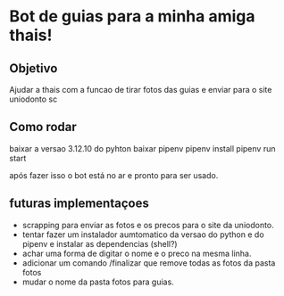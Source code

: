 # Bot de guias para a minha amiga thais!

## Objetivo

Ajudar a thais com a funcao de tirar fotos das guias e enviar para o site uniodonto sc

## Como rodar

baixar a versao 3.12.10 do pyhton
baixar pipenv 
pipenv install
pipenv run start

após fazer isso o bot está no ar e pronto para ser usado.

## futuras implementaçoes
* scrapping para enviar as fotos e os precos para o site da uniodonto.
* tentar fazer um instalador aumtomatico da versao do python e do pipenv e instalar as dependencias (shell?)
* achar uma forma de digitar o nome e o preco na mesma linha. 
* adicionar um comando /finalizar que remove todas as fotos da pasta fotos
* mudar o nome da pasta fotos para guias.